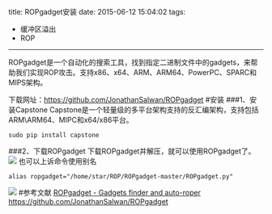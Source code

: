 title: ROPgadget安装
date: 2015-06-12 15:04:02
tags: 
- 缓冲区溢出 
- ROP
---
ROPgadget是一个自动化的搜索工具，找到指定二进制文件中的gadgets，来帮助我们实现ROP攻击。支持x86、x64、ARM、ARM64、PowerPC、SPARC和MIPS架构。
<!-- more -->
下载网址：<https://github.com/JonathanSalwan/ROPgadget>
#安装
###1、安装Capstone
Capstone是一个轻量级的多平台架构支持的反汇编架构，支持包括ARM\ARM64、MIPC和x64/x86平台。
```
sudo pip install capstone
```
###2、下载ROPgadget
下载ROPgadget并解压，就可以使用ROPgadget了。
![](http://ww4.sinaimg.cn/large/005CA6ZCgw1et1cc51hfnj30oo0240tj.jpg)
也可以上诉命令使用别名
```
alias ropgadget="/home/star/ROP/ROPgadget-master/ROPgadget.py"
```
![](http://ww4.sinaimg.cn/large/005CA6ZCgw1et1ccc944xj30p3014q3k.jpg)
#参考文献
[ROPgadget - Gadgets finder and auto-roper](http://shell-storm.org/project/ROPgadget/)
<https://github.com/JonathanSalwan/ROPgadget>


